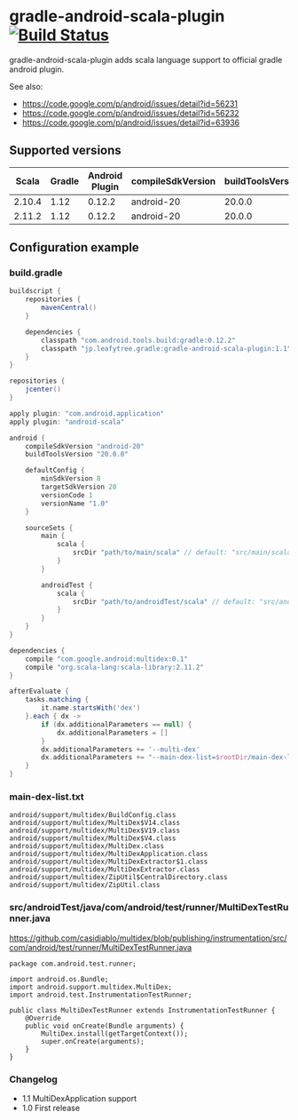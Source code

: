 # gradle-android-scala-plugin [![Build Status](https://travis-ci.org/saturday06/gradle-android-scala-plugin.png?branch=master)](https://travis-ci.org/saturday06/gradle-android-scala-plugin)

gradle-android-scala-plugin adds scala language support to official gradle android plugin.

See also:
- https://code.google.com/p/android/issues/detail?id=56231
- https://code.google.com/p/android/issues/detail?id=56232
- https://code.google.com/p/android/issues/detail?id=63936

## Supported versions

| Scala  | Gradle | Android Plugin | compileSdkVersion | buildToolsVersion |
| ------ | ------ | -------------- | ----------------- | ----------------- |
| 2.10.4 | 1.12   | 0.12.2         | android-20        | 20.0.0            |
| 2.11.2 | 1.12   | 0.12.2         | android-20        | 20.0.0            |

## Configuration example

### build.gradle

```Groovy
buildscript {
    repositories {
        mavenCentral()
    }

    dependencies {
        classpath "com.android.tools.build:gradle:0.12.2"
        classpath "jp.leafytree.gradle:gradle-android-scala-plugin:1.1"
    }
}

repositories {
    jcenter()
}

apply plugin: "com.android.application"
apply plugin: "android-scala"

android {
    compileSdkVersion "android-20"
    buildToolsVersion "20.0.0"

    defaultConfig {
        minSdkVersion 8
        targetSdkVersion 20
        versionCode 1
        versionName "1.0"
    }

    sourceSets {
        main {
            scala {
                srcDir "path/to/main/scala" // default: "src/main/scala"
            }
        }

        androidTest {
            scala {
                srcDir "path/to/androidTest/scala" // default: "src/androidTest/scala"
            }
        }
    }
}

dependencies {
    compile "com.google.android:multidex:0.1"
    compile "org.scala-lang:scala-library:2.11.2"
}

afterEvaluate {
    tasks.matching {
        it.name.startsWith('dex')
    }.each { dx ->
        if (dx.additionalParameters == null) {
            dx.additionalParameters = []
        }
        dx.additionalParameters += '--multi-dex'
        dx.additionalParameters += "--main-dex-list=$rootDir/main-dex-list.txt".toString()
    }
}
```

### main-dex-list.txt

```
android/support/multidex/BuildConfig.class
android/support/multidex/MultiDex$V14.class
android/support/multidex/MultiDex$V19.class
android/support/multidex/MultiDex$V4.class
android/support/multidex/MultiDex.class
android/support/multidex/MultiDexApplication.class
android/support/multidex/MultiDexExtractor$1.class
android/support/multidex/MultiDexExtractor.class
android/support/multidex/ZipUtil$CentralDirectory.class
android/support/multidex/ZipUtil.class
```

### src/androidTest/java/com/android/test/runner/MultiDexTestRunner.java
https://github.com/casidiablo/multidex/blob/publishing/instrumentation/src/com/android/test/runner/MultiDexTestRunner.java
```
package com.android.test.runner;

import android.os.Bundle;
import android.support.multidex.MultiDex;
import android.test.InstrumentationTestRunner;

public class MultiDexTestRunner extends InstrumentationTestRunner {
    @Override
    public void onCreate(Bundle arguments) {
        MultiDex.install(getTargetContext());
        super.onCreate(arguments);
    }
}
```

### Changelog
- 1.1 MultiDexApplication support
- 1.0 First release
